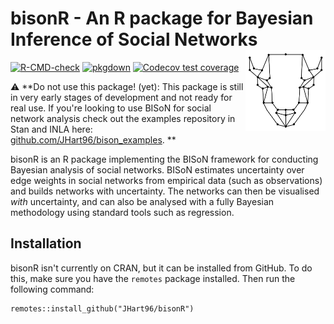 # bisonR - An R package for Bayesian Inference of Social Networks <img src="man/figures/logo.png" width=128 align="right" />

<!-- badges: start -->
[![R-CMD-check](https://github.com/JHart96/bisonR/workflows/R-CMD-check/badge.svg)](https://github.com/JHart96/bisonR/actions)
[![pkgdown](https://github.com/JHart96/bisonR/workflows/pkgdown/badge.svg)](https://github.com/JHart96/bisonR/actions)
[![Codecov test coverage](https://codecov.io/gh/JHart96/bisonR/branch/main/graph/badge.svg)](https://app.codecov.io/gh/JHart96/bisonR?branch=main)
<!-- badges: end -->

:warning: **Do not use this package! (yet): This package is still in very early stages of development and not ready for real use. If you're looking to use BISoN for social network analysis check out the examples repository in Stan and INLA here: [github.com/JHart96/bison_examples](https://github.com/JHart96/bison_examples). **

bisonR is an R package implementing the BISoN framework for conducting Bayesian analysis of social networks. BISoN estimates uncertainty over edge weights in social networks from empirical data (such as observations) and builds networks with uncertainty. The networks can then be visualised *with* uncertainty, and can also be analysed with a fully Bayesian methodology using standard tools such as regression.

## Installation

bisonR isn't currently on CRAN, but it can be installed from GitHub. To do this, make sure you have the `remotes` package installed. Then run the following command:

```
remotes::install_github("JHart96/bisonR")
```
